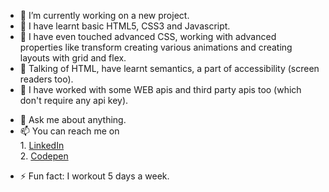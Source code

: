 

- 🔭 I’m currently working on a new project. 
- 🌱 I have learnt basic HTML5, CSS3 and Javascript.
- 🌱 I have even touched advanced CSS, working with advanced properties like transform creating various animations and creating layouts with grid and flex.
- 🌱 Talking of HTML, have learnt semantics, a part of accessibility (screen readers too).
- 🌱 I have worked with some WEB apis and third party apis too (which don't require any api key).
<!-- - 👯 I’m looking to collaborate on github.  -->
<!-- - 🤔 I’m looking for help with ... -->
- 💬 Ask me about anything.
- 📫 You can reach me on   
      1. [LinkedIn](https://www.linkedin.com/in/ayush-gupta-0b01691b3/) <br>
      2. [Codepen](https://codepen.io/fitc0de)
<!-- - 😄 Pronouns: ... -->
- ⚡ Fun fact: I workout 5 days a week.

